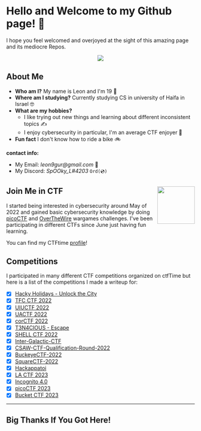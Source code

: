 # Hello and Welcome to my Github page! 👋

I hope you feel welcomed and overjoyed at the sight of this amazing page and its mediocre Repos.

<p align="center">
  <img src="https://media1.giphy.com/media/QYkX9IMHthYn0Y3pcG/giphy.gif?cid=ecf05e47czi5vgb8r6y9xqcbf7p5tj5ijjs3nlu7n3z1wqhz&rid=giphy.gif&ct=g" />
</p>


## About Me
 - **Who am I?** My name is Leon and I'm 19 🧓
 - **Where am I studying?** Currently studying CS in university of Haifa in Israel 🤓
 - **What are my hobbies?** 
   * I like trying out new things and learning about different inconsistent topics ✍
   * I enjoy cybersecurity in particular, I'm an average CTF enjoyer 🤖
 - **Fun fact** I don't know how to ride a bike 🚲

 **contact info:**
 - My Email: _leon9gur@gmail.com_ 📧
 - My Discord: _SpOOky_L#4203_  `Ord(💿)`

## Join Me in CTF <img src="https://play-lh.googleusercontent.com/uiZnC5tIBpejW942OXct4smbaHmSowdT5tLSi28Oeb2_pMLPCL-VJqdGIH6ZO3A951M=w480-h960-rw" align='right' width=100 height=100 />


I started being interested in cybersecurity around May of 2022 and gained basic cybersecurity knowledge by doing [picoCTF](https://picoctf.org/ "picoCTF.org") and  [OverTheWire](https://overthewire.org/wargames/ "OverTheWire/wargames") wargames challenges. I've been participating in different CTFs since June just having fun learning. 
 
 You can find my CTFtime [profile](https://ctftime.org/user/138721 "CTFtime.org/profile")!

## Competitions
 I participated in many different CTF competitions organized on ctfTime but here is a list of the competitions I made a writeup for:
 * [x] [Hacky Holidays - Unlock the City](https://github.com/LeonGurin/My-CTF-Writeups/tree/main/Hacky%20Holidays%20-%20Unlock%20The%20City)
 * [x] [TFC CTF 2022](https://github.com/LeonGurin/My-CTF-Writeups/tree/main/TFC%20CTF%202022) 
 * [x] [UIUCTF 2022](https://github.com/LeonGurin/My-CTF-Writeups/tree/main/UIUCTF%202022)
 * [x] [UACTF 2022](https://github.com/LeonGurin/My-CTF-Writeups/tree/main/UACTF%202022)
 * [x] [corCTF 2022](https://github.com/LeonGurin/My-CTF-Writeups/tree/main/corCTF%202022)
 * [x] [T3N4CIOUS - Escape](https://github.com/LeonGurin/My-CTF-Writeups/tree/main/T3N4CIOUS%20-%20Escape)
 * [x] [SHELL CTF 2022](https://github.com/LeonGurin/My-CTF-Writeups/tree/main/SHELL%20CTF%202022)
 * [x] [Inter-Galactic-CTF](https://github.com/LeonGurin/My-CTF-Writeups/tree/main/Inter-Galactic%20CTF)
 * [x] [CSAW-CTF-Qualification-Round-2022](https://github.com/LeonGurin/My-CTF-Writeups/tree/main/CSAW%20CTF%20Qualification%20Round%202022)
 * [x] [BuckeyeCTF-2022](https://github.com/LeonGurin/My-CTF-Writeups/tree/main/BuckeyeCTF%202022)
 * [x] [SquareCTF-2022](https://github.com/LeonGurin/My-CTF-Writeups/tree/main/SquareCTF%202022)
 * [x] [Hackappatoi](https://github.com/LeonGurin/My-CTF-Writeups/tree/main/Hackappatoi)
 * [x] [LA CTF 2023](https://github.com/LeonGurin/My-CTF-Writeups/tree/main/LA%20CTF%202023)
 * [x] [Incognito 4.0](https://github.com/LeonGurin/My-CTF-Writeups/tree/main/Incognito%204.0) 
 * [x] [picoCTF 2023](https://github.com/LeonGurin/My-CTF-Writeups/tree/main/picoCTF%202023)
 * [x] [Bucket CTF 2023](https://github.com/LeonGurin/My-CTF-Writeups/tree/main/Bucket%20CTF%202023)
___
## Big Thanks If You Got Here! 

<!--
Here are some ideas to get you started:

- 🔭 I’m currently working on ...
- 🌱 I’m currently learning ...
- 👯 I’m looking to collaborate on ...
- 🤔 I’m looking for help with ...
- 💬 Ask me about ...
- 📫 How to reach me: ...
- 😄 Pronouns: ...
- ⚡ Fun fact: ...
-->
